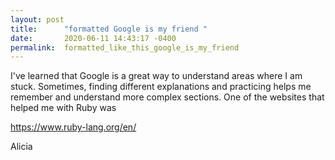 ```yaml
---
layout: post
title:      "formatted Google is my friend "
date:       2020-06-11 14:43:17 -0400
permalink:  formatted_like_this_google_is_my_friend
---
```



I've learned that Google is a great way to understand areas where I am stuck. Sometimes, finding different explanations and practicing helps me remember and understand more complex sections. One of the websites that helped me with Ruby was

https://www.ruby-lang.org/en/

Alicia
